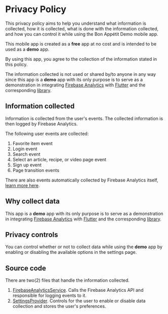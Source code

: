 # Privacy Policy

This privacy policy aims to help you understand what information is collected, how it is collected, what is done with the information collected, and how you can control it while using the Bon Appétit Demo mobile app.

This mobile app is created as a **free** app at no cost and is intended to be used as a **demo** app.

By using this app, you agree to the collection of the information stated in this policy.

The information collected is not used or shared by/to anyone in any way since this app is a **demo** app with its only purpose is to serve as a demonstration in integrating [Firebase Analytics](https://firebase.google.com/products/analytics) with [Flutter](https://flutter.dev/) and the corresponding [library](https://pub.dev/packages/firebase_analytics).

## Information collected
Information is collected from the user's events. The collected information is then logged by Firebase Analytics.

The following user events are collected:
1. Favorite item event
2. Login event
3. Search event
4. Select an article, recipe, or video page event
5. Sign up event
6. Page transition events

There are also events automatically collected by Firebase Analytics itself, [learn more here](https://support.google.com/analytics/answer/9234069?hl=en).


## Why collect data
This app is a **demo** app with its only purpose is to serve as a demonstration in integrating [Firebase Analytics](https://firebase.google.com/products/analytics) with [Flutter](https://flutter.dev/) and the corresponding [library](https://pub.dev/packages/firebase_analytics).

## Privacy controls
You can control whether or not to collect data while using the **demo** app by enabling or disabling the available options in the settings page.


## Source code
There are two(2) files that handle the information collected.
1. [FirebaseAnalyticsService](https://github.com/pendraic/bon_appetit/blob/c9311cae24ed8fe92fdff95077a41ed277d5369d/lib/services/firebase/analytics.dart). Calls the Firebase Analytics API and responsible for logging events to it.
2. [SettingsProvider](https://github.com/pendraic/bon_appetit/blob/7dfbe62142fdf08dbb1d99aa9a46361f4e6ae4a9/lib/services/providers/settings.dart). Controls for the user to enable or disable data collection and stores the user's preferences.